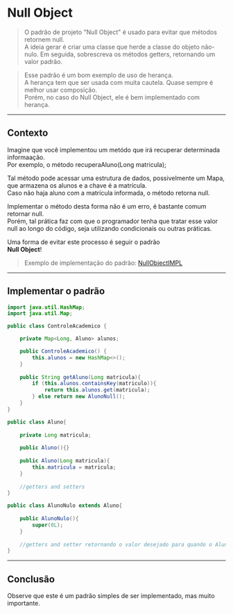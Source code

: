 # Null Object

> O padrão de projeto "Null Object" é usado para evitar que métodos retornem null.<br>
> A ideia gerar é criar uma classe que herde a classe do objeto não-nulo. Em seguida, sobrescreva os métodos getters,
> retornando um valor padrão.

> Esse padrão é um bom exemplo de uso de herança.
> <br> A herança tem que ser usada com muita cautela. Quase sempre é melhor usar composição.
> <br> Porém, no caso do Null Object, ele é bem implementado com herança.

---
## Contexto

Imagine que você implementou um metódo que irá recuperar determinada informaação.<br>
Por exemplo, o método recuperaAluno(Long matricula);<br>

Tal método pode acessar uma estrutura de dados, possivelmente um Mapa, que armazena os alunos e a chave é a matrícula.<br>
Caso não haja aluno com a matrícula informada, o método retorna null.

Implementar o método desta forma não é um erro, é bastante comum retornar null.<br>
Porém, tal prática faz com que o programador tenha que tratar esse valor null ao longo do código, seja utilizando condicionais
ou outras práticas.

Uma forma de evitar este processo é seguir o padrão<br> **Null Object**!

> Exemplo de implementação do padrão: [NullObjectIMPL](/comportamentais/nullObject/impl)

---
## Implementar o padrão

```java
import java.util.HashMap;
import java.util.Map;

public class ControleAcademico {

    private Map<Long, Aluno> alunos;

    public ControleAcademico() {
        this.alunos = new HashMap<>();
    }
    
    public String getAluno(Long matricula){
        if (this.alunos.containsKey(matriculo)){
            return this.alunos.get(matricula);
        } else return new AlunoNull();
    }
}
```

```java
public class Aluno{
    
    private Long matricula;
    
    public Aluno(){}
    
    public Aluno(Long matricula){
        this.matricula = matricula;
    }
    
    //getters and setters
}
```

```java
public class AlunoNulo extends Aluno{
    
    public AlunoNulo(){
        super(0L);
    }
    
    //getters and setter retornando o valor desejado para quando o Aluno não existir
}
```


---
## Conclusão

Observe que este é um padrão simples de ser implementado, mas muito importante.
